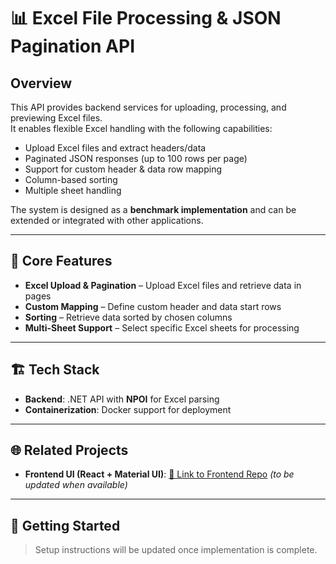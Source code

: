 # 📊 Excel File Processing & JSON Pagination API

## Overview
This API provides backend services for uploading, processing, and previewing Excel files.  
It enables flexible Excel handling with the following capabilities:
- Upload Excel files and extract headers/data  
- Paginated JSON responses (up to 100 rows per page)  
- Support for custom header & data row mapping  
- Column-based sorting  
- Multiple sheet handling  

The system is designed as a **benchmark implementation** and can be extended or integrated with other applications.

---

## 🔑 Core Features
- **Excel Upload & Pagination** – Upload Excel files and retrieve data in pages  
- **Custom Mapping** – Define custom header and data start rows  
- **Sorting** – Retrieve data sorted by chosen columns  
- **Multi-Sheet Support** – Select specific Excel sheets for processing  

---

## 🏗️ Tech Stack
- **Backend**: .NET API with **NPOI** for Excel parsing  
- **Containerization**: Docker support for deployment  

---

## 🌐 Related Projects
- **Frontend UI (React + Material UI)**: [🔗 Link to Frontend Repo](#) *(to be updated when available)*  

---

## 🚀 Getting Started
> Setup instructions will be updated once implementation is complete.
